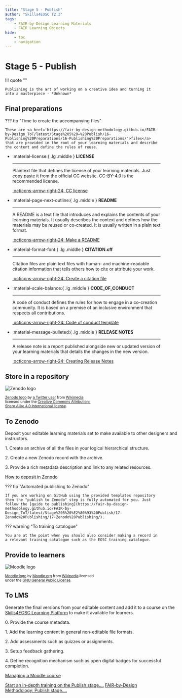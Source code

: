 ```yaml
---
title: "Stage 5 - Publish"
author: "Skills4EOSC T2.3"
tags: 
    - FAIR-by-Design Learning Materials
    - FAIR Learning Objects
hide:
    - toc
    - navigation
---
```


# Stage 5 - Publish

!!! quote ""

    Publishing is the art of working on a creative idea and turning it into a masterpiece​ - *Unknown*

## Final preparations

??? tip "Time to create the accompanying files"

    These are <a href='https://fair-by-design-methodology.github.io/FAIR-by-Design_ToT/latest/Stage%205%20–%20Publish/16-Publishing%20Preparations/16-Publishing%20Preparations/'>files</a> that are provided in the root of your learning materials and describe the content and define the rules of reuse.


<div class="grid cards" markdown>

-   :material-license:{ .lg .middle } __LICENSE__

    ---

    Plaintext file that defines the license of your learning materials. Just copy paste it from the official CC website. CC-BY-4.0 is the recommended license. 

    [:octicons-arrow-right-24: CC license](https://creativecommons.org/licenses/by/4.0/legalcode.txt)

-   :material-page-next-outline:{ .lg .middle } __README__

    ---

    A README is a text file that introduces and explains the contents of your learning materials. It usually describes the context and defines how the materials may be reused or co-created. It is usually written in a plain text format.

    [:octicons-arrow-right-24: Make a README](https://www.makeareadme.com/)

-   :material-format-font:{ .lg .middle } __CITATION.cff__

    ---

    Citation files are plain text files with human- and machine-readable citation information that tells others how to cite or attribute your work. 

    [:octicons-arrow-right-24: Create a citation file](https://citation-file-format.github.io/)

-   :material-scale-balance:{ .lg .middle } __CODE_OF_CONDUCT__

    ---

    A code of conduct defines the rules for how to engage in a co-creation community. It is based on a premise of an inclusive environment that respects all contributions.

    [:octicons-arrow-right-24: Code of conduct template](https://github.com/probot/template/blob/master/CODE_OF_CONDUCT.md)

-   :material-message-bulleted:{ .lg .middle } __RELEASE NOTES__

    ---

    A release note is a report published alongside new or updated version of your learning materials that details the changes in the new version. 

    [:octicons-arrow-right-24: Creating Release Notes](https://slite.com/templates/release-notes)

</div>

## Store in a repository

<div class="card w-100 mb-3">
  <div class="row no-gutters">
    <div class="col-md-4" style="width: 18rem;">
      <img class="card-img" src="../../attachments/Zenodo_logo.png" alt="Zenodo logo"/>
      <p class="card-text"><small class="text-muted">
                <a href="https://upload.wikimedia.org/wikipedia/commons/5/58/Zenodo_logo.png">Zenodo logo</a> by <a href="https://twitter.com">a Twitter user</a> from <a href="https://commons.m.wikimedia.org/wiki/File:Zenodo_logo.png">Wikimedia</a> licensed under the <a href="https://creativecommons.org/licenses/by-sa/4.0/deed.en">Creative Commons Attribution-Share Alike 4.0 International license</a>. </small>
                </p>
    </div>
    <div class="col-md-8" style="width: 36rem;">
      <div class="card-body">
            <h2 class="card-title">To Zenodo</h2>
            <p class="card-text">Deposit your editable learning materials set to make available to other designers and instructors.</p>
            <p class="card-text">1. Create an archive of all the files in your logical hierarchical structure.</p>
            <p class="card-text">2. Create a new Zenodo record with the archive.</p>
            <p class="card-text">3. Provide a rich metadata description and link to any related resources.</p>
            <a href="https://help.zenodo.org/docs/deposit/create-new-upload/" class="btn btn-primary stretched-link">How to deposit in Zenodo</a>
      </div>
    </div>
  </div>
</div>

??? tip "Automated publishing to Zenodo"

    If you are working on GitHub using the provided templates repository then the "publish to Zenodo" step is fully automated for you. Just follow the [guide to publishing](https://fair-by-design-methodology.github.io/FAIR-by-Design_ToT/latest/Stage%205%20%E2%80%93%20Publish/17-Zenodo%20Publishing/17-Zenodo%20Publishing/).

??? warning "To training catalogue"

    You are at the point when you should also consider making a record in a relevant training catalogue such as the EOSC training catalogue.

## Provide to learners

<div class="card w-100 mb-3">
  <div class="row no-gutters">
    <div class="col-md-4" style="width: 18rem;">
      <img class="card-img" src="../../attachments/Moodle-logo.svg.png" alt="Moodle logo"/>
      <p class="card-text"><small class="text-muted">
                <a href="https://upload.wikimedia.org/wikipedia/commons/thumb/c/c6/Moodle-logo.svg/320px-Moodle-logo.svg.png">Moodle logo</a> by <a href="https://moodle.org/">Moodle.org</a> from <a href="https://en.m.wikipedia.org/wiki/File:Moodle-logo.svg">Wikipedia</a> licensed under the <a href="https://en.wikipedia.org/wiki/en:GNU_General_Public_License">GNU General Public License</a>. </small>
                </p>
    </div>
    <div class="col-md-8" style="width: 36rem;">
      <div class="card-body">
            <h2 class="card-title">To LMS</h2>
            <p class="card-text">Generate the final versions from your editable content and add it to a course on the <a href="https://learning.skills4eosc.eu/">Skills4EOSC Learning Platform</a> to make it available for learners.</p>
            <p class="card-text">0. Provide the course metadata.</p>
            <p class="card-text">1. Add the learning content in general non-editable file formats.</p>
            <p class="card-text">2. Add assessments such as quizzes or assignments. </p>
            <p class="card-text">3. Setup feedback gathering.</p>
            <p class="card-text">4. Define recognition mechanism such as open digital badges for successful completion.</p>
            <a href="https://docs.moodle.org/403/en/Table_of_Contents#Managing_a_Moodle_course" class="btn btn-primary stretched-link">Managing a Moodle course</a>
      </div>
    </div>
  </div>
</div>


​​<a href="https://fair-by-design-methodology.github.io/FAIR-by-Design_ToT/latest/Stage%205%20%E2%80%93%20Publish/16-Publishing%20Preparations/16-Publishing%20Preparations/" class="btn btn-dark text-white btn-lg btn-block">Start an in-depth training on the Publish stage....</a>
<a href="https://fair-by-design-methodology.github.io/FAIR-by-Design_Book/4%20-%20FAIR-by-design%20learning%20materials%20creation/4.1%20-%20Workflow%20stages%20description/415-publish/" class="btn btn-dark text-white btn-lg btn-block">FAIR-by-Design Methodology: Publish stage....</a>